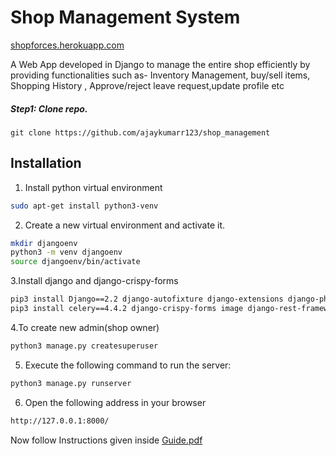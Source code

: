 # Shop Management System
[shopforces.herokuapp.com](http://shopforces.herokuapp.com/)

  A Web App developed in Django to manage the entire shop efficiently by providing functionalities such as-
Inventory Management, buy/sell items, Shopping History , Approve/reject leave request,update profile etc
##### Step1: Clone repo.
```
git clone https://github.com/ajaykumarr123/shop_management 
```

  ## Installation

1. Install python virtual environment


```bash
sudo apt-get install python3-venv  
```

2. Create a new virtual environment and activate it.
```bash
mkdir djangoenv
python3 -m venv djangoenv
source djangoenv/bin/activate
```

3.Install django and django-crispy-forms
```bash
pip3 install Django==2.2 django-autofixture django-extensions django-phone-field
pip3 install celery==4.4.2 django-crispy-forms image django-rest-framework
  ```
4.To create new admin(shop owner)</br>
 ```bash
 python3 manage.py createsuperuser
  ``````
5. Execute the following command to run the server:
```bash
python3 manage.py runserver
```
6. Open the following address in your browser
```bash
http://127.0.0.1:8000/
```

Now follow Instructions given inside [Guide.pdf](https://github.com/ajaykumarr123/shop_management/blob/master/Guide.pdf)
